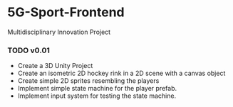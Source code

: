 # 5G-Sport-Frontend
Multidisciplinary Innovation Project

### TODO v0.01
- Create a 3D Unity Project
- Create an isometric 2D hockey rink in a 2D scene with a canvas object
- Create simple 2D sprites resembling the players
- Implement simple state machine for the player prefab.
- Implement input system for testing the state machine.
